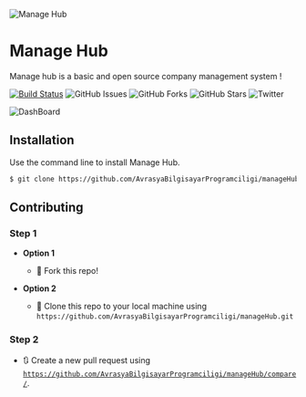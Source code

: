 ![Manage Hub](http://i64.tinypic.com/2ptrqz6.png)

# Manage Hub
Manage hub is a basic and open source company management system !

[![Build Status](https://travis-ci.org/theLeprosy/manageHub.svg?branch=master)](https://travis-ci.org/theLeprosy/manageHub)
![GitHub Issues](https://img.shields.io/github/issues/AvrasyaBilgisayarProgramciligi/manageHub.svg)
![GitHub Forks](https://img.shields.io/github/forks/AvrasyaBilgisayarProgramciligi/manageHub.svg)
![GitHub Stars](https://img.shields.io/github/stars/AvrasyaBilgisayarProgramciligi/manageHub.svg)
![Twitter](	https://img.shields.io/twitter/url/https/github.com%2FAvrasyaBilgisayarProgramciligi%2FmanageHub.svg)

![DashBoard](http://i67.tinypic.com/5ui9o1.png)

## Installation

Use the command line to install Manage Hub.

```bash
$ git clone https://github.com/AvrasyaBilgisayarProgramciligi/manageHub.git
```
## Contributing

### Step 1

- **Option 1**
    - 🍴 Fork this repo!

- **Option 2**
    - 👯 Clone this repo to your local machine using `https://github.com/AvrasyaBilgisayarProgramciligi/manageHub.git`

### Step 2 

- 🔃 Create a new pull request using <a href="https://github.com/AvrasyaBilgisayarProgramciligi/manageHub/compare/" target="_blank">`https://github.com/AvrasyaBilgisayarProgramciligi/manageHub/compare/`</a>.
